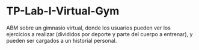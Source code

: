 # TP-Lab-I-Virtual-Gym
ABM sobre un gimnasio virtual, donde los usuarios pueden ver los ejercicios a realizar (divididos por deporte y parte del cuerpo a entrenar), y pueden ser cargados a un historial personal.
